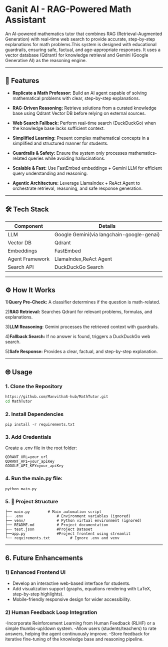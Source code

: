 # Ganit AI - RAG-Powered Math Assistant

An AI-powered mathematics tutor that combines RAG (Retrieval-Augmented Generation) with real-time web search to provide accurate, step-by-step explanations for math problems.This system is designed with educational guardrails, ensuring safe, factual, and age-appropriate responses. It uses a vector database (Qdrant) for knowledge retrieval and Gemini (Google Generative AI) as the reasoning engine.

---

## 🚀 Features
- **Replicate a Math Professor:** Build an AI agent capable of solving mathematical problems with clear, step-by-step explanations.

- **RAG-Driven Reasoning:** Retrieve solutions from a curated knowledge base using Qdrant Vector DB before relying on external sources.

- **Web Search Fallback:** Perform real-time search (DuckDuckGo) when the knowledge base lacks sufficient context.

- **Simplified Learning:** Present complex mathematical concepts in a simplified and structured manner for students.

- **Guardrails & Safety:**  Ensure the system only processes mathematics-related queries while avoiding hallucinations.

- **Scalable & Fast:** Use FastEmbed embeddings + Gemini LLM for efficient query understanding and reasoning.

- **Agentic Architecture:** Leverage LlamaIndex + ReAct Agent to orchestrate retrieval, reasoning, and safe response generation.

---

## 🛠️ Tech Stack

| Component | Details |
|-----------|---------|
| LLM | Google Gemini(via langchain-google-genai) |
| Vector DB | Qdrant |
| Embeddings | FastEmbed |
| Agent Framework | LlamaIndex,ReAct Agent |
| Search API | DuckDuckGo Search |

---

## ⚙️ How It Works


1)**Query Pre-Check:**  A classifier determines if the question is math-related.


2)**RAG Retrieval:** Searches Qdrant for relevant problems, formulas, and explanations.


3)**LLM Reasoning:** Gemini processes the retrieved context with guardrails.


4)**Fallback Search:** If no answer is found, triggers a DuckDuckGo web search.


5)**Safe Response:** Provides a clear, factual, and step-by-step explanation.

---

## 🌐 Usage
### 1. Clone the Repository
```bash
https://github.com/ManvithaS-hub/MathTutor.git
cd MathTutor
```
### 2. Install Dependencies
```
pip install -r requirements.txt
```
### 3. Add Credentials
Create a .env file in the root folder:
```
QDRANT_URL=your_url
QDRANT_API=your_apiKey
GOOGLE_API_KEY=your_apiKey
```

### 4. Run the main.py file:
```
python main.py
```
### 5. 📂 Project Structure
```Iden_Challenge/
├── main.py        # Main automation script
├── .env               # Environment variables (ignored)
├── venv/              # Python virtual environment (ignored)
├── README.md          # Project documentation
├── test.json          #Project Dataset
├──app.py              #Project frontent using streamlit
└── requirements.txt         # Ignore .env and venv

```
---
## 6. Future Enhancements
### 1) Enhanced Frontend UI
- Develop an interactive web-based interface for students.
- Add visualization support (graphs, equations rendering with LaTeX, step-by-step highlights).
- Mobile-friendly responsive design for wider accessibility.

  
### 2) Human Feedback Loop Integration
-Incorporate Reinforcement Learning from Human Feedback (RLHF) or a simple thumbs-up/down system.
-Allow users (students/teachers) to rate answers, helping the agent continuously improve.
-Store feedback for iterative fine-tuning of the knowledge base and reasoning pipeline.


